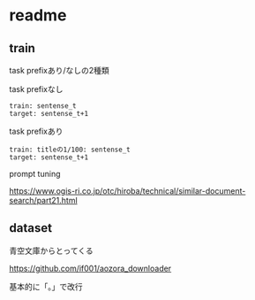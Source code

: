 # readme

## train
task prefixあり/なしの2種類

task prefixなし
```
train: sentense_t
target: sentense_t+1
```


task prefixあり
```
train: titleの1/100: sentense_t
target: sentense_t+1
```

prompt tuning

https://www.ogis-ri.co.jp/otc/hiroba/technical/similar-document-search/part21.html


## dataset
青空文庫からとってくる

https://github.com/if001/aozora_downloader


基本的に「。」で改行
